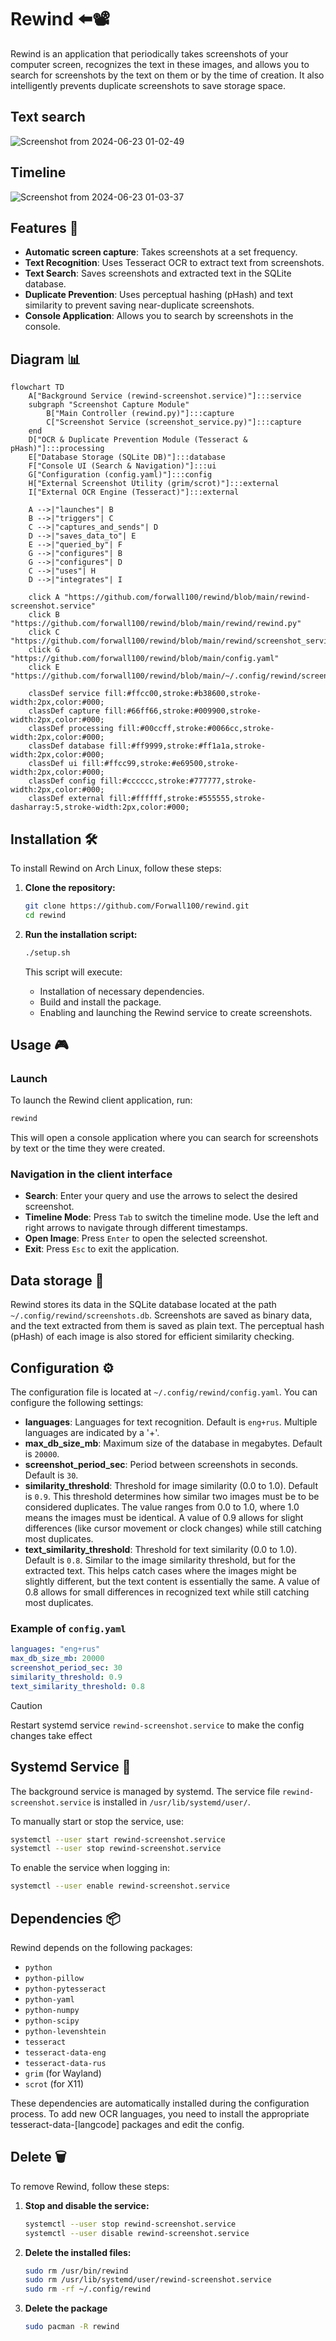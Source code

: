 # Rewind ⬅️📽️

Rewind is an application that periodically takes screenshots of your computer screen, recognizes the text in these images, and allows you to search for screenshots by the text on them or by the time of creation. It also intelligently prevents duplicate screenshots to save storage space.

## Text search
![Screenshot from 2024-06-23 01-02-49](https://github.com/Forwall100/rewind/assets/78537089/79e7438b-d743-4374-a759-cce130210e9c)

## Timeline
![Screenshot from 2024-06-23 01-03-37](https://github.com/Forwall100/rewind/assets/78537089/27d37ca5-5b9c-48e4-b40c-1651711dc9de)

## Features 🚀

- **Automatic screen capture**: Takes screenshots at a set frequency.
- **Text Recognition**: Uses Tesseract OCR to extract text from screenshots.
- **Text Search**: Saves screenshots and extracted text in the SQLite database.
- **Duplicate Prevention**: Uses perceptual hashing (pHash) and text similarity to prevent saving near-duplicate screenshots.
- **Console Application**: Allows you to search by screenshots in the console.

## Diagram 📊
```mermaid
flowchart TD
    A["Background Service (rewind-screenshot.service)"]:::service
    subgraph "Screenshot Capture Module"
        B["Main Controller (rewind.py)"]:::capture
        C["Screenshot Service (screenshot_service.py)"]:::capture
    end
    D["OCR & Duplicate Prevention Module (Tesseract & pHash)"]:::processing
    E["Database Storage (SQLite DB)"]:::database
    F["Console UI (Search & Navigation)"]:::ui
    G["Configuration (config.yaml)"]:::config
    H["External Screenshot Utility (grim/scrot)"]:::external
    I["External OCR Engine (Tesseract)"]:::external

    A -->|"launches"| B
    B -->|"triggers"| C
    C -->|"captures_and_sends"| D
    D -->|"saves_data_to"| E
    E -->|"queried_by"| F
    G -->|"configures"| B
    G -->|"configures"| D
    C -->|"uses"| H
    D -->|"integrates"| I

    click A "https://github.com/forwall100/rewind/blob/main/rewind-screenshot.service"
    click B "https://github.com/forwall100/rewind/blob/main/rewind/rewind.py"
    click C "https://github.com/forwall100/rewind/blob/main/rewind/screenshot_service.py"
    click G "https://github.com/forwall100/rewind/blob/main/config.yaml"
    click E "https://github.com/forwall100/rewind/blob/main/~/.config/rewind/screenshots.db"

    classDef service fill:#ffcc00,stroke:#b38600,stroke-width:2px,color:#000;
    classDef capture fill:#66ff66,stroke:#009900,stroke-width:2px,color:#000;
    classDef processing fill:#00ccff,stroke:#0066cc,stroke-width:2px,color:#000;
    classDef database fill:#ff9999,stroke:#ff1a1a,stroke-width:2px,color:#000;
    classDef ui fill:#ffcc99,stroke:#e69500,stroke-width:2px,color:#000;
    classDef config fill:#cccccc,stroke:#777777,stroke-width:2px,color:#000;
    classDef external fill:#ffffff,stroke:#555555,stroke-dasharray:5,stroke-width:2px,color:#000;
```

## Installation 🛠️

To install Rewind on Arch Linux, follow these steps:

1. **Clone the repository:**

    ```bash
    git clone https://github.com/Forwall100/rewind.git
    cd rewind
    ```

2. **Run the installation script:**

    ```bash
    ./setup.sh
    ```

    This script will execute:
    - Installation of necessary dependencies.
    - Build and install the package.
    - Enabling and launching the Rewind service to create screenshots.

## Usage 🎮

### Launch

To launch the Rewind client application, run:

```bash
rewind
```

This will open a console application where you can search for screenshots by text or the time they were created.

### Navigation in the client interface

- **Search**: Enter your query and use the arrows to select the desired screenshot.
- **Timeline Mode**: Press `Tab` to switch the timeline mode. Use the left and right arrows to navigate through different timestamps.
- **Open Image**: Press `Enter` to open the selected screenshot.
- **Exit**: Press `Esc` to exit the application.

## Data storage 💾

Rewind stores its data in the SQLite database located at the path `~/.config/rewind/screenshots.db`. Screenshots are saved as binary data, and the text extracted from them is saved as plain text. The perceptual hash (pHash) of each image is also stored for efficient similarity checking.

## Configuration ⚙️

The configuration file is located at `~/.config/rewind/config.yaml`. You can configure the following settings:

- **languages**: Languages for text recognition. Default is `eng+rus`. Multiple languages are indicated by a '+'.
- **max_db_size_mb**: Maximum size of the database in megabytes. Default is `20000`.
- **screenshot_period_sec**: Period between screenshots in seconds. Default is `30`.
- **similarity_threshold**: Threshold for image similarity (0.0 to 1.0). Default is `0.9`. This threshold determines how similar two images must be to be considered duplicates. The value ranges from 0.0 to 1.0, where 1.0 means the images must be identical. A value of 0.9 allows for slight differences (like cursor movement or clock changes) while still catching most duplicates.
- **text_similarity_threshold**: Threshold for text similarity (0.0 to 1.0). Default is `0.8`. Similar to the image similarity threshold, but for the extracted text. This helps catch cases where the images might be slightly different, but the text content is essentially the same. A value of 0.8 allows for small differences in recognized text while still catching most duplicates.

### Example of `config.yaml`

```yaml
languages: "eng+rus"
max_db_size_mb: 20000
screenshot_period_sec: 30
similarity_threshold: 0.9
text_similarity_threshold: 0.8
```

> [!CAUTION]
> Restart systemd service `rewind-screenshot.service` to make the config changes take effect

## Systemd Service 🔄

The background service is managed by systemd. The service file `rewind-screenshot.service` is installed in `/usr/lib/systemd/user/`.

To manually start or stop the service, use:

```bash
systemctl --user start rewind-screenshot.service
systemctl --user stop rewind-screenshot.service
```

To enable the service when logging in:

```bash
systemctl --user enable rewind-screenshot.service
```

## Dependencies 📦

Rewind depends on the following packages:

- `python`
- `python-pillow`
- `python-pytesseract`
- `python-yaml`
- `python-numpy`
- `python-scipy`
- `python-levenshtein`
- `tesseract`
- `tesseract-data-eng`
- `tesseract-data-rus`
- `grim` (for Wayland)
- `scrot` (for X11)

These dependencies are automatically installed during the configuration process. To add new OCR languages, you need to install the appropriate tesseract-data-[langcode] packages and edit the config.

## Delete 🗑️

To remove Rewind, follow these steps:

1. **Stop and disable the service:**

    ```bash
    systemctl --user stop rewind-screenshot.service
    systemctl --user disable rewind-screenshot.service
    ```

2. **Delete the installed files:**

    ```bash
    sudo rm /usr/bin/rewind
    sudo rm /usr/lib/systemd/user/rewind-screenshot.service
    sudo rm -rf ~/.config/rewind
    ```

3. **Delete the package**

    ```bash
    sudo pacman -R rewind
    ```
